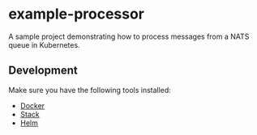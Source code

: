 # example-processor

A sample project demonstrating how to process messages from a NATS queue
in Kubernetes.

## Development

Make sure you have the following tools installed:

  - [Docker]
  - [Stack]
  - [Helm]

[Docker]: https://www.docker.com/community-edition
[Stack]: https://www.haskellstack.org/
[Helm]: https://helm.sh
